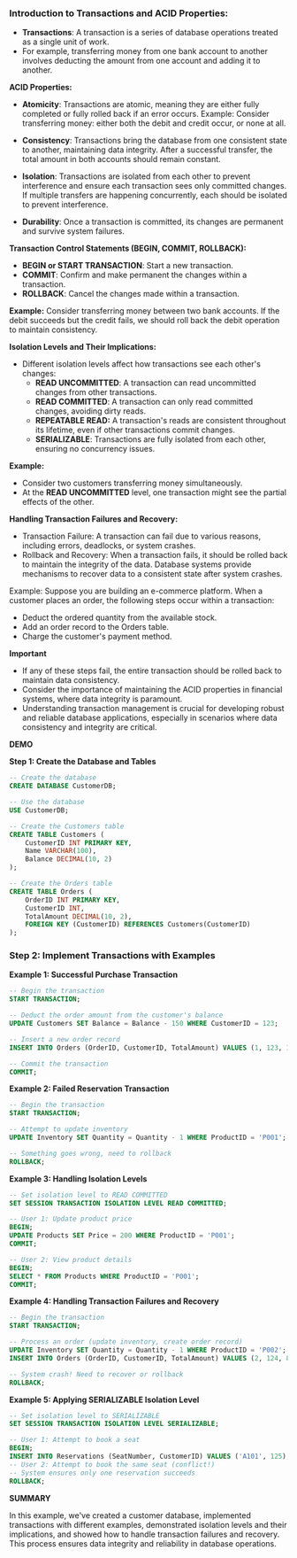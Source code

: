 ### Introduction to Transactions and ACID Properties:

- **Transactions**: A transaction is a series of database operations treated as a single unit of work. 
- For example, transferring money from one bank account to another involves deducting the amount from one account and adding it to another.

**ACID Properties:**
- **Atomicity**: Transactions are atomic, meaning they are either fully completed or fully rolled back if an error occurs. Example: Consider transferring money: either both the debit and credit occur, or none at all.

- **Consistency**: Transactions bring the database from one consistent state to another, maintaining data integrity. After a successful transfer, the total amount in both accounts should remain constant.
- **Isolation**: Transactions are isolated from each other to prevent interference and ensure each transaction sees only committed changes. If multiple transfers are happening concurrently, each should be isolated to prevent interference.
- **Durability**: Once a transaction is committed, its changes are permanent and survive system failures.

**Transaction Control Statements (BEGIN, COMMIT, ROLLBACK):**

- **BEGIN or START TRANSACTION**: Start a new transaction.
- **COMMIT**: Confirm and make permanent the changes within a transaction.
- **ROLLBACK**: Cancel the changes made within a transaction.

**Example:**
Consider transferring money between two bank accounts. If the debit succeeds but the credit fails, we should roll back the debit operation to maintain consistency.

**Isolation Levels and Their Implications:**

- Different isolation levels affect how transactions see each other's changes:
    - **READ UNCOMMITTED**: A transaction can read uncommitted changes from other transactions.
    - **READ COMMITTED**: A transaction can only read committed changes, avoiding dirty reads.
    - **REPEATABLE READ:** A transaction's reads are consistent throughout its lifetime, even if other transactions commit changes.
    - **SERIALIZABLE**: Transactions are fully isolated from each other, ensuring no concurrency issues.

**Example:**
- Consider two customers transferring money simultaneously. 
- At the **READ UNCOMMITTED** level, one transaction might see the partial effects of the other.

**Handling Transaction Failures and Recovery:**
- Transaction Failure: A transaction can fail due to various reasons, including errors, deadlocks, or system crashes.
- Rollback and Recovery: When a transaction fails, it should be rolled back to maintain the integrity of the data. Database systems provide mechanisms to recover data to a consistent state after system crashes.


Example:
Suppose you are building an e-commerce platform. When a customer places an order, the following steps occur within a transaction:

- Deduct the ordered quantity from the available stock.
- Add an order record to the Orders table.
- Charge the customer's payment method.


**Important**
- If any of these steps fail, the entire transaction should be rolled back to maintain data consistency.
- Consider the importance of maintaining the ACID properties in financial systems, where data integrity is paramount.
- Understanding transaction management is crucial for developing robust and reliable database applications, especially in scenarios where data consistency and integrity are critical.

**DEMO**

**Step 1: Create the Database and Tables**
    
```sql
-- Create the database
CREATE DATABASE CustomerDB;

-- Use the database
USE CustomerDB;

-- Create the Customers table
CREATE TABLE Customers (
    CustomerID INT PRIMARY KEY,
    Name VARCHAR(100),
    Balance DECIMAL(10, 2)
);

-- Create the Orders table
CREATE TABLE Orders (
    OrderID INT PRIMARY KEY,
    CustomerID INT,
    TotalAmount DECIMAL(10, 2),
    FOREIGN KEY (CustomerID) REFERENCES Customers(CustomerID)
);
```

### Step 2: Implement Transactions with Examples

**Example 1: Successful Purchase Transaction**
```sql
-- Begin the transaction
START TRANSACTION;

-- Deduct the order amount from the customer's balance
UPDATE Customers SET Balance = Balance - 150 WHERE CustomerID = 123;

-- Insert a new order record
INSERT INTO Orders (OrderID, CustomerID, TotalAmount) VALUES (1, 123, 150);

-- Commit the transaction
COMMIT;
```

**Example 2: Failed Reservation Transaction**
```sql
-- Begin the transaction
START TRANSACTION;

-- Attempt to update inventory
UPDATE Inventory SET Quantity = Quantity - 1 WHERE ProductID = 'P001';

-- Something goes wrong, need to rollback
ROLLBACK;
```


**Example 3: Handling Isolation Levels**
```sql
-- Set isolation level to READ COMMITTED
SET SESSION TRANSACTION ISOLATION LEVEL READ COMMITTED;

-- User 1: Update product price
BEGIN;
UPDATE Products SET Price = 200 WHERE ProductID = 'P001';
COMMIT;

-- User 2: View product details
BEGIN;
SELECT * FROM Products WHERE ProductID = 'P001';
COMMIT;
```
**Example 4: Handling Transaction Failures and Recovery**

```sql
-- Begin the transaction
START TRANSACTION;

-- Process an order (update inventory, create order record)
UPDATE Inventory SET Quantity = Quantity - 1 WHERE ProductID = 'P002';
INSERT INTO Orders (OrderID, CustomerID, TotalAmount) VALUES (2, 124, 80);

-- System crash! Need to recover or rollback
ROLLBACK;
```
**Example 5: Applying SERIALIZABLE Isolation Level**
```sql
-- Set isolation level to SERIALIZABLE
SET SESSION TRANSACTION ISOLATION LEVEL SERIALIZABLE;

-- User 1: Attempt to book a seat
BEGIN;
INSERT INTO Reservations (SeatNumber, CustomerID) VALUES ('A101', 125);
-- User 2: Attempt to book the same seat (conflict!)
-- System ensures only one reservation succeeds
ROLLBACK;
```
**SUMMARY**

In this example, we've created a customer database, implemented transactions with different examples, demonstrated isolation levels and their implications, and showed how to handle transaction failures and recovery. This process ensures data integrity and reliability in database operations.
